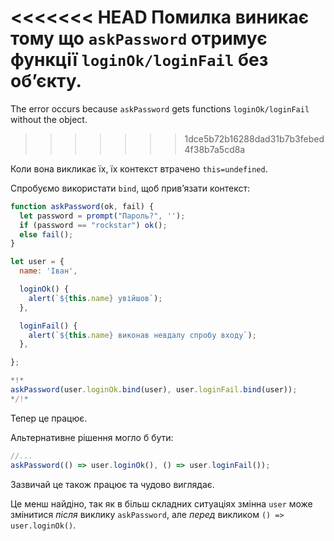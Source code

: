 
<<<<<<< HEAD
Помилка виникає тому що `askPassword` отримує функції `loginOk/loginFail` без об’єкту.
=======
The error occurs because `askPassword` gets functions `loginOk/loginFail` without the object.
>>>>>>> 1dce5b72b16288dad31b7b3febed4f38b7a5cd8a

Коли вона викликає їх, їх контекст втрачено `this=undefined`.

Спробуємо використати `bind`, щоб прив’язати контекст:

```js run
function askPassword(ok, fail) {
  let password = prompt("Пароль?", '');
  if (password == "rockstar") ok();
  else fail();
}

let user = {
  name: 'Іван',

  loginOk() {
    alert(`${this.name} увійшов`);
  },

  loginFail() {
    alert(`${this.name} виконав невдалу спробу входу`);
  },

};

*!*
askPassword(user.loginOk.bind(user), user.loginFail.bind(user));
*/!*
```

Тепер це працює.

Альтернативне рішення могло б бути:
```js
//...
askPassword(() => user.loginOk(), () => user.loginFail());
```

Зазвичай це також працює та чудово виглядає.

Це менш найдіно, так як в більш складних ситуаціях змінна `user` може змінитися *після* виклику `askPassword`, але *перед* викликом `() => user.loginOk()`. 
